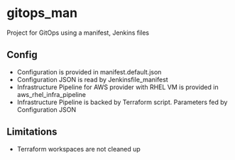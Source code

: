 # gitops_man
Project for GitOps using a manifest, Jenkins files

## Config
- Configuration is provided in manifest.default.json
- Configuration JSON is read by Jenkinsfile_manifest
- Infrastructure Pipeline for AWS provider with RHEL VM is provided in aws_rhel_infra_pipeline
- Infrastructure Pipeline is backed by Terraform script. Parameters fed by Configuration JSON

## Limitations
- Terraform workspaces are not cleaned up